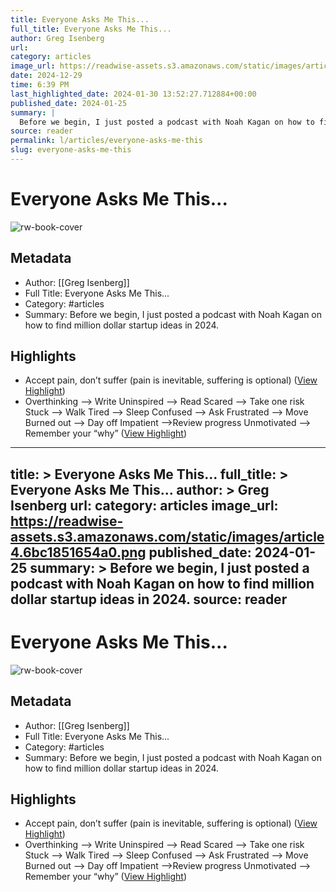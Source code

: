 ```yaml
---
title: Everyone Asks Me This...
full_title: Everyone Asks Me This...
author: Greg Isenberg
url: 
category: articles
image_url: https://readwise-assets.s3.amazonaws.com/static/images/article4.6bc1851654a0.png
date: 2024-12-29
time: 6:39 PM
last_highlighted_date: 2024-01-30 13:52:27.712884+00:00
published_date: 2024-01-25
summary: |
  Before we begin, I just posted a podcast with Noah Kagan on how to find million dollar startup ideas in 2024.
source: reader
permalink: l/articles/everyone-asks-me-this
slug: everyone-asks-me-this
---
```

# Everyone Asks Me This...

![rw-book-cover](https://readwise-assets.s3.amazonaws.com/static/images/article4.6bc1851654a0.png)

## Metadata
- Author: [[Greg Isenberg]]
- Full Title: Everyone Asks Me This...
- Category: #articles
- Summary: Before we begin, I just posted a podcast with Noah Kagan on how to find million dollar startup ideas in 2024.

## Highlights
- Accept pain, don’t suffer (pain is inevitable, suffering is optional) ([View Highlight](https://read.readwise.io/read/01hnda7g4vdbmydf8h7nnrftzy))
- Overthinking —> Write
  Uninspired —> Read
  Scared —> Take one risk
  Stuck —> Walk
  Tired —> Sleep
  Confused —> Ask
  Frustrated —> Move
  Burned out —> Day off
  Impatient —>Review progress
  Unmotivated —> Remember your “why” ([View Highlight](https://read.readwise.io/read/01hnda90382zhr8m0jj87phtnt))


---
title: >
  Everyone Asks Me This...
full_title: >
  Everyone Asks Me This...
author: >
  Greg Isenberg
url: 
category: articles
image_url: https://readwise-assets.s3.amazonaws.com/static/images/article4.6bc1851654a0.png
published_date: 2024-01-25
summary: >
  Before we begin, I just posted a podcast with Noah Kagan on how to find million dollar startup ideas in 2024.
source: reader
---
# Everyone Asks Me This...

![rw-book-cover](https://readwise-assets.s3.amazonaws.com/static/images/article4.6bc1851654a0.png)

## Metadata
- Author: [[Greg Isenberg]]
- Full Title: Everyone Asks Me This...
- Category: #articles
- Summary: Before we begin, I just posted a podcast with Noah Kagan on how to find million dollar startup ideas in 2024.

## Highlights
- Accept pain, don’t suffer (pain is inevitable, suffering is optional) ([View Highlight](https://read.readwise.io/read/01hnda7g4vdbmydf8h7nnrftzy))
- Overthinking —> Write
  Uninspired —> Read
  Scared —> Take one risk
  Stuck —> Walk
  Tired —> Sleep
  Confused —> Ask
  Frustrated —> Move
  Burned out —> Day off
  Impatient —>Review progress
  Unmotivated —> Remember your “why” ([View Highlight](https://read.readwise.io/read/01hnda90382zhr8m0jj87phtnt))


